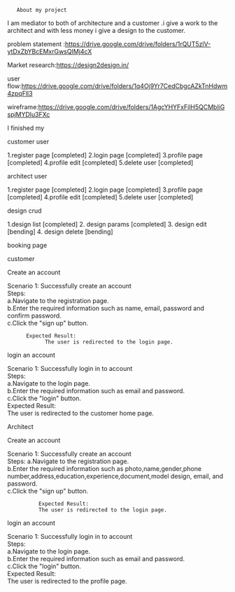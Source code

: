        About my project

I am mediator to both of architecture and a customer .i give a work to the architect and with less money i give a design to the customer.

problem statement :https://drive.google.com/drive/folders/1rQUT5zlV-ytDxZbYBcEMxrGwsQIMj4cX

Market research:https://design2design.in/

user flow:https://drive.google.com/drive/folders/1q4Oj9Yr7CedCbgcAZkTnHdwm4zpqFll3

wireframe:https://drive.google.com/drive/folders/1AgcYHYFxFjlH5QCMbliGspjMYDlu3FXc


I finished my

 customer user

1.register page [completed] 2.login page [completed]
3.profile page [completed]
4.profile edit [completed]
5.delete user [completed]

architect user

1.register page [completed]
2.login page [completed]
3.profile page [completed]
4.profile edit [completed]
5.delete user [completed]

design crud

1.design list [completed]
2. design params [completed]
3. design edit [bending]
4. design delete [bending]

booking page

customer

Create an account

Scenario 1: Successfully create an account  
         Steps:  
            a.Navigate to the registration page.  
            b.Enter the required information such as name, email, password and confirm password.  
            c.Click the "sign up" button.  
            
          Expected Result:  
                The user is redirected to the login page.  
          
          
login an account

Scenario 1: Successfully login in to account  
          Steps:   
             a.Navigate to the login page.  
             b.Enter the required information such as email and password.  
             c.Click the "login" button.  
          Expected Result:  
          The user is redirected to the customer home page.  
          
          
Architect

Create an account

Scenario 1: Successfully create an account  
            Steps:
                a.Navigate to the registration page.  
                b.Enter the required information such as photo,name,gender,phone number,address,education,experience,document,model design, email, and password.  
                c.Click the "sign up" button.  
                
              Expected Result:  
              The user is redirected to the login page.  
              
              
login an account

Scenario 1: Successfully login in to account  
              Steps:  
                  a.Navigate to the login page.  
                  b.Enter the required information such as email and password.  
                  c.Click the "login" button.   
               Expected Result:  
                  The user is redirected to the profile page.
